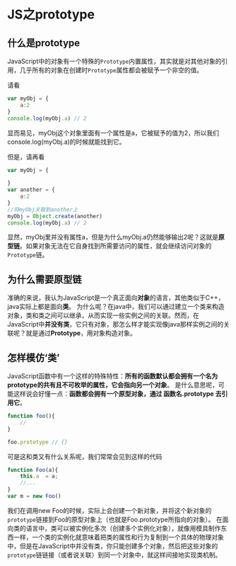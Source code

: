# JS之prototype

## 什么是prototype

JavaScript中的对象有一个特殊的`Prototype`内置属性，其实就是对其他对象的引用，几乎所有的对象在创建时`Prototype`属性都会被赋予一个非空的值。

请看

```js
var myObj = {
    a:2
}
console.log(myObj.a) // 2
```



显而易见，myObj这个对象里面有一个属性是a，它被赋予的值为2，所以我们console.log(myObj.a)的时候就能找到它。

但是，请再看

```js
var myObj = {
    
}
var another = {
    a:2
}
//将myObj关联到another上
myObj = Object.create(another)
console.log(myObj.a) // 2
```



显然，myObj里并没有属性a，但是为什么myObj.a仍然能够输出2呢？这就是**原型链**。如果对象无法在它自身找到所需要访问的属性，就会继续访问对象的`Prototype`链。

## 为什么需要原型链
准确的来说，我认为JavaScript是一个真正面向**对象**的语言，其他类似于C++，java实际上都是面向**类**。
为什么呢？在java中，我们可以通过建立一个类来构造对象，类和类之间可以继承，从而实现一些实例之间的关联。然而，在JavaScript中**并没有类**，它只有对象，那怎么样才能实现像java那样实例之间的关联呢？就是通过**Prototype**，用对象构造对象。

## 怎样模仿‘类’

JavaScript函数中有一个这样的特殊特性：**所有的函数默认都会拥有一个名为prototype的共有且不可枚举的属性，它会指向另一个对象**。
是什么意思呢，可能这样说会好懂一点：**函数都会拥有一个原型对象，通过 函数名.prototype 去引用它**。

```js
function foo(){
    //
}

foo.prototype // {}
```



可是这和类又有什么关系呢，我们常常会见到这样的代码

```js
function Foo(a){
    this.a  = a;
    //...
}
var m = new Foo()
```



我们在调用new Foo的时候，实际上会创建一个新对象，并将这个新对象的`prototype`链接到Foo的原型对象上（也就是Foo.prototype所指向的对象）。
在面向类的语言中，类可以被实例化多次（创建多个实例化对象），就像用模具制作东西一样，一个类的实例化就意味着把类的属性和行为复制到一个具体的物理对象中，但是在JavaScript中并没有类，你只能创建多个对象，然后把这些对象的`prototype`链链接（或者说关联）到同一个对象中，就这样间接地实现类机制。

<git-talk />